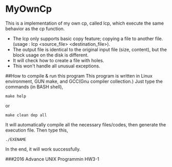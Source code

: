 # MyOwnCp
This is a implementation of my own cp, called lcp, which execute the same behavior as the cp function.
- The lcp only supports basic copy feature; copying a file to another file. (usage : lcp <source_file> <destination_file>).
- The output file is identical to the original input file (size, content), but the block usage on the disk is different.
- It will check how to create a file with holes.
- This won't handle all unusual exceptions.

##How to compile & run this program
This program is written in Linux environment, GUN make, and GCC(Gnu compiler collection.)
Just type the commands (in BASH shell),
```
make help
```

or

```
make clean dep all
```
It will automatically compile all the necessary files/codes, then generate the execution file.
Then type this,
```
./EXENAME
```

In the end, it will work successfully.

###2016 Advance UNIX Programmin HW3-1
